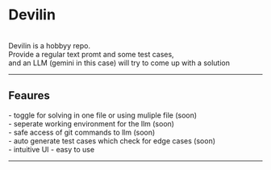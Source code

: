 <h1>Devilin</h1><br>
Devilin is a hobbyy repo.<br>
Provide a regular text promt and some test cases,<br>
and an LLM (gemini in this case) will try to come up with a solution<br>
<hr>
<h2>Feaures</h2>
- toggle for solving in one file or using muliple file (soon)<br>
- seperate working environment for the llm (soon)<br>
- safe access of git commands to llm (soon)<br>
- auto generate test cases which check for edge cases (soon)<br>
- intuitive UI
- easy to use
<hr>